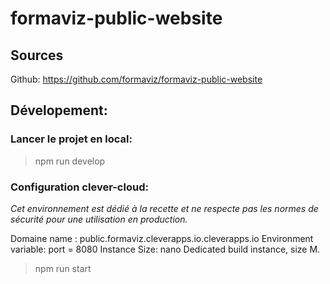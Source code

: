 
# formaviz-public-website

## Sources 

Github: https://github.com/formaviz/formaviz-public-website


## Dévelopement:


### Lancer le projet en local:
> npm run develop

### Configuration clever-cloud:
*Cet environnement est dédié à la recette et ne respecte pas les normes de sécurité pour une utilisation en production.*

Domaine name : public.formaviz.cleverapps.io.cleverapps.io
Environment variable: port = 8080
Instance Size: nano
Dedicated build instance, size M.
> npm run start
